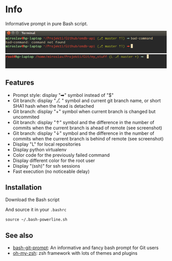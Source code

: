 # Info

Informative prompt in pure Bash script. 

![screenshot1](screenshots/bash-prompt1.png)
![screenshot2](screenshots/bash-prompt2.png)

## Features

* Prompt style: display "➡" symbol instead of "$"
* Git branch: display "⎇ " symbol and current git branch name, or short SHA1 hash when the head is detached
* Git branch: display "+" symbol when current branch is changed but uncommited
* Git branch: display "↑" symbol and the difference in the number of commits when the current branch is ahead of remote (see screenshot)
* Git branch: display "↓" symbol and the difference in the number of commits when the current branch is behind of remote (see screenshot)
* Display "L" for local repositories
* Display python virtualenv
* Color code for the previously failed command
* Display different color for the root user 
* Display "(ssh)" for ssh sessions
* Fast execution (no noticeable delay)

## Installation

Download the Bash script

And source it in your `.bashrc`

    source ~/.bash-powerline.sh

## See also

* [bash-git-prompt](https://github.com/magicmonty/bash-git-prompt): An informative and fancy bash prompt for Git users 
* [oh-my-zsh](https://github.com/robbyrussell/oh-my-zsh): zsh framework with lots of themes and plugins
